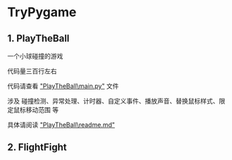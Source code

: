 # TryPygame

## 1.  PlayTheBall

一个小球碰撞的游戏

代码量三百行左右

代码请查看 ["PlayTheBall\main.py"](https://github.com/cy-Yin/TryPygame/blob/main/PlayTheBall/main.py) 文件

涉及 碰撞检测、异常处理、计时器、自定义事件、播放声音、替换鼠标样式、限定鼠标移动范围 等

具体请阅读 ["PlayTheBall\readme.md"](https://github.com/cy-Yin/TryPygame/blob/main/PlayTheBall/readme.md) 

## 2.  FlightFight

